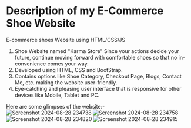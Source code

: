 # Description of my E-Commerce Shoe Website
E-commerce shoes Website using HTML/CSS/JS
1. Shoe Website named "Karma Store" Since your actions decide your future, continue moving forward with comfortable shoes so that no in-convenience comes your way.
2. Developed using HTML, CSS and BootStrap.
3. Contains options like Shoe Category, Checkout Page, Blogs, Contact Me, etc. making the website user-friendly.
4. Eye-catching and pleasing user interface that is responsive for other devices like Mobile, Tablet and PC.

Here are some glimpses of the website:-
![Screenshot 2024-08-28 234738](https://github.com/user-attachments/assets/ebd341f9-7352-4c55-b01c-859741dbf454)
![Screenshot 2024-08-28 234758](https://github.com/user-attachments/assets/a031d104-edad-4f87-990b-e0d00c12f11b)
![Screenshot 2024-08-28 234820](https://github.com/user-attachments/assets/57c901d3-82d1-4ebe-9429-91035d76da3d)
![Screenshot 2024-08-28 234915](https://github.com/user-attachments/assets/de08d5a4-572f-452d-aaac-4184409cd361)
